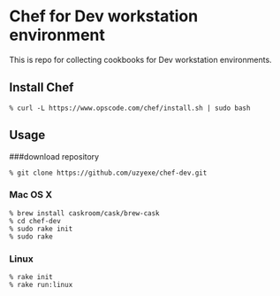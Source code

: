 Chef for Dev workstation environment
====

This is repo for collecting cookbooks for Dev workstation environments.

## Install Chef

```
% curl -L https://www.opscode.com/chef/install.sh | sudo bash
```

## Usage

###download repository
```
% git clone https://github.com/uzyexe/chef-dev.git

```

### Mac OS X

```
% brew install caskroom/cask/brew-cask
% cd chef-dev
% sudo rake init
% sudo rake
```

### Linux

```
% rake init
% rake run:linux
```
